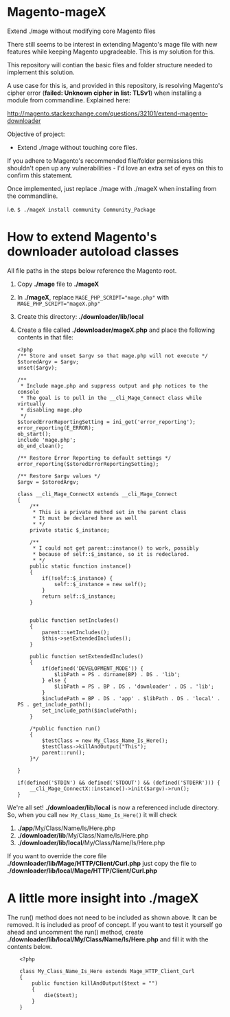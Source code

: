# Magento-mageX
Extend ./mage without modifying core Magento files

There still seems to be interest in extending Magento's mage file with new features while keeping Magento upgradeable. This is my solution for this.

This repository will contian the basic files and folder structure needed to implement this solution.

A use case for this is, and provided in this repository, is resolving Magento's cipher error (**failed: Unknown cipher in list: TLSv1**) when installing a module from commandline. Explained here: 

http://magento.stackexchange.com/questions/32101/extend-magento-downloader

Objective of project:

 - Extend ./mage without touching core files.

If you adhere to Magento's recommended file/folder permissions this shouldn't open up any vulnerabilities - I'd love an extra set of eyes on this to confirm this statement.

Once implemented, just replace ./mage with ./mageX when installing from the commandline.

i.e. `$ ./mageX install community Community_Package`

How to extend Magento's downloader autoload classes
= 

All file paths in the steps below reference the Magento root.

 1. Copy **./mage** file to **./mageX**
 2. In **./mageX**, replace `MAGE_PHP_SCRIPT="mage.php"` with `MAGE_PHP_SCRIPT="mageX.php"`
 3. Create this directory: **./downloader/lib/local** 
 4. Create a file called **./downloader/mageX.php** and place the following contents in that file:


        <?php
        /** Store and unset $argv so that mage.php will not execute */
        $storedArgv = $argv;
        unset($argv);
        
        /**
         * Include mage.php and suppress output and php notices to the console
         * The goal is to pull in the __cli_Mage_Connect class while virtually
         * disabling mage.php
         */
        $storedErrorReportingSetting = ini_get('error_reporting');
        error_reporting(E_ERROR);
        ob_start();
        include 'mage.php';
        ob_end_clean();
        
        /** Restore Error Reporting to default settings */
        error_reporting($storedErrorReportingSetting);
        
        /** Restore $argv values */
        $argv = $storedArgv;
        
        class __cli_Mage_ConnectX extends __cli_Mage_Connect
        {
            /**
             * This is a private method set in the parent class
             * It must be declared here as well
             * */
            private static $_instance;
        
            /**
             * I could not get parent::instance() to work, possibly
             * because of self::$_instance, so it is redeclared.
             * */
            public static function instance()
            {
                if(!self::$_instance) {
                    self::$_instance = new self();
                }
                return self::$_instance;
            }
        
        
            public function setIncludes()
            {
                parent::setIncludes();
                $this->setExtendedIncludes();
            }
        
            public function setExtendedIncludes()
            {
                if(defined('DEVELOPMENT_MODE')) {
                    $libPath = PS . dirname(BP) . DS . 'lib';
                } else {
                    $libPath = PS . BP . DS . 'downloader' . DS . 'lib';
                }
                $includePath = BP . DS . 'app' . $libPath . DS . 'local' . PS . get_include_path();
                set_include_path($includePath);
            }
        
            /*public function run()
            {
                $testClass = new My_Class_Name_Is_Here();
                $testClass->killAndOutput("This");
                parent::run(); 
            }*/
        
        }
        
        if(defined('STDIN') && defined('STDOUT') && (defined('STDERR'))) {
            __cli_Mage_ConnectX::instance()->init($argv)->run();
        }




We're all set! **./downloader/lib/local** is now a referenced include directory. So, when you call `new My_Class_Name_Is_Here()` it will check 

1. **./app**/My/Class/Name/Is/Here.php
2. **./downloader/lib**/My/Class/Name/Is/Here.php
3. **./downloader/lib/local**/My/Class/Name/Is/Here.php

If you want to override the core file **./downloader/lib/Mage/HTTP/Client/Curl.php** just copy the file to **./downloader/lib/local/Mage/HTTP/Client/Curl.php**

A little more insight into ./mageX
==================================
The run() method does not need to be included as shown above. It can be removed. It is included as proof of concept. If you want to test it yourself go ahead and uncomment the run() method, create **./downloader/lib/local/My/Class/Name/Is/Here.php** and fill it with the contents below.


        <?php
        
        class My_Class_Name_Is_Here extends Mage_HTTP_Client_Curl
        {
            public function killAndOutput($text = "")
            {
                die($text);
            }
        }
